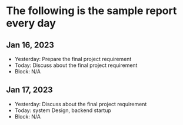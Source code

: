 # The following is the sample report every day

## Jan 16, 2023
* Yesterday: Prepare the final project requirement
* Today: Discuss about the final project requirement
* Block: N/A

## Jan 17, 2023
* Yesterday: Discuss about the final project requirement
* Today: system Design, backend startup
* Block: N/A
